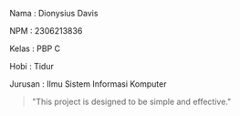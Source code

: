 Nama : Dionysius Davis

NPM : 2306213836

Kelas : PBP C

Hobi : Tidur

Jurusan : Ilmu Sistem Informasi Komputer

> "This project is designed to be simple and effective."

